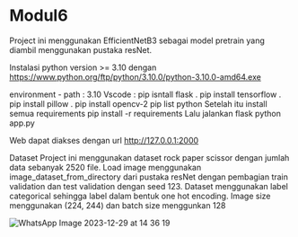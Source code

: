 # Modul6
Project ini menggunakan EfficientNetB3 sebagai model pretrain yang diambil menggunakan pustaka resNet.

Instalasi python version >= 3.10 dengan https://www.python.org/ftp/python/3.10.0/python-3.10.0-amd64.exe

environment - path : 3.10 Vscode : pip isntall flask . pip install tensorflow . pip install pillow . pip install opencv-2 pip list python Setelah itu install semua requirements pip install -r requirements Lalu jalankan flask python app.py

Web dapat diakses dengan url http://127.0.0.1:2000

Dataset Project ini menggunakan dataset rock paper scissor dengan jumlah data sebanyak 2520 file. Load image menggunakan image_dataset_from_directory dari pustaka resNet dengan pembagian train validation dan test validation dengan seed 123. Dataset menggunakan label categorical sehingga label dalam bentuk one hot encoding. Image size menggunakan (224, 244) dan batch size menggunkan 128

![WhatsApp Image 2023-12-29 at 14 36 19](https://github.com/nurtia172/Modul6/assets/80872003/038d32b4-2bf2-4967-ba66-b3af93e4f3f1)
